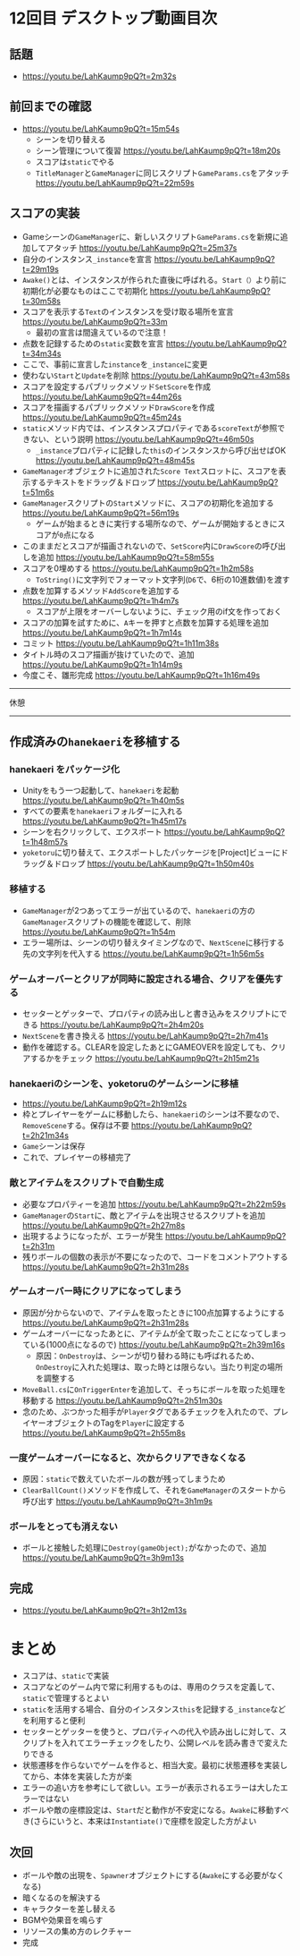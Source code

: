 # 12回目 デスクトップ動画目次
## 話題
- https://youtu.be/LahKaump9pQ?t=2m32s

## 前回までの確認
- https://youtu.be/LahKaump9pQ?t=15m54s
  - シーンを切り替える
  - シーン管理について復習 https://youtu.be/LahKaump9pQ?t=18m20s
  - スコアは`static`でやる
  - `TitleManager`と`GameManager`に同じスクリプト`GameParams.cs`をアタッチ https://youtu.be/LahKaump9pQ?t=22m59s

## スコアの実装
- Gameシーンの`GameManager`に、新しいスクリプト`GameParams.cs`を新規に追加してアタッチ https://youtu.be/LahKaump9pQ?t=25m37s
- 自分のインスタンス`_instance`を宣言 https://youtu.be/LahKaump9pQ?t=29m19s
- `Awake()`とは、インスタンスが作られた直後に呼ばれる。`Start（）`より前に初期化が必要なものはここで初期化 https://youtu.be/LahKaump9pQ?t=30m58s
- スコアを表示する`Text`のインスタンスを受け取る場所を宣言 https://youtu.be/LahKaump9pQ?t=33m
  - 最初の宣言は間違えているので注意！
- 点数を記録するための`static`変数を宣言 https://youtu.be/LahKaump9pQ?t=34m34s
- ここで、事前に宣言した`instance`を`_instance`に変更
- 使わない`Start`と`Update`を削除 https://youtu.be/LahKaump9pQ?t=43m58s
- スコアを設定するパブリックメソッド`SetScore`を作成 https://youtu.be/LahKaump9pQ?t=44m26s
- スコアを描画するパブリックメソッド`DrawScore`を作成 https://youtu.be/LahKaump9pQ?t=45m24s
- `static`メソッド内では、インスタンスプロパティである`scoreText`が参照できない、という説明  https://youtu.be/LahKaump9pQ?t=46m50s
  - `_instance`プロパティに記録した`this`のインスタンスから呼び出せばOK https://youtu.be/LahKaump9pQ?t=48m45s
- `GameManager`オブジェクトに追加された`Score Text`スロットに、スコアを表示するテキストをドラッグ＆ドロップ https://youtu.be/LahKaump9pQ?t=51m6s
- `GameManager`スクリプトの`Start`メソッドに、スコアの初期化を追加する https://youtu.be/LahKaump9pQ?t=56m19s
  - ゲームが始まるときに実行する場所なので、ゲームが開始するときにスコアが`0`点になる
- このままだとスコアが描画されないので、`SetScore`内に`DrawScore`の呼び出しを追加 https://youtu.be/LahKaump9pQ?t=58m55s
- スコアを0埋めする https://youtu.be/LahKaump9pQ?t=1h2m58s
  - `ToString()`に文字列でフォーマット文字列(`D6`で、6桁の10進数値)を渡す
- 点数を加算するメソッド`AddScore`を追加する https://youtu.be/LahKaump9pQ?t=1h4m7s
  - スコアが上限をオーバーしないように、チェック用のif文を作っておく
- スコアの加算を試すために、`A`キーを押すと点数を加算する処理を追加 https://youtu.be/LahKaump9pQ?t=1h7m14s
- コミット https://youtu.be/LahKaump9pQ?t=1h11m38s
- タイトル時のスコア描画が抜けていたので、追加 https://youtu.be/LahKaump9pQ?t=1h14m9s
- 今度こそ、雛形完成 https://youtu.be/LahKaump9pQ?t=1h16m49s

---

休憩

---

## 作成済みの`hanekaeri`を移植する
### hanekaeri をパッケージ化
- Unityをもう一つ起動して、`hanekaeri`を起動 https://youtu.be/LahKaump9pQ?t=1h40m5s
- すべての要素を`hanekaeri`フォルダーに入れる https://youtu.be/LahKaump9pQ?t=1h45m17s
- シーンを右クリックして、エクスポート https://youtu.be/LahKaump9pQ?t=1h48m57s
- `yoketoru`に切り替えて、エクスポートしたパッケージを[Project]ビューにドラッグ＆ドロップ https://youtu.be/LahKaump9pQ?t=1h50m40s

### 移植する
- `GameManager`が2つあってエラーが出ているので、`hanekaeri`の方の`GameManager`スクリプトの機能を確認して、削除 https://youtu.be/LahKaump9pQ?t=1h54m
- エラー場所は、シーンの切り替えタイミングなので、`NextScene`に移行する先の文字列を代入する https://youtu.be/LahKaump9pQ?t=1h56m5s

### ゲームオーバーとクリアが同時に設定される場合、クリアを優先する
- セッターとゲッターで、プロパティの読み出しと書き込みをスクリプトにできる https://youtu.be/LahKaump9pQ?t=2h4m20s
- `NextScene`を書き換える https://youtu.be/LahKaump9pQ?t=2h7m41s
- 動作を確認する。CLEARを設定したあとにGAMEOVERを設定しても、クリアするかをチェック https://youtu.be/LahKaump9pQ?t=2h15m21s

### hanekaeriのシーンを、yoketoruのゲームシーンに移植
- https://youtu.be/LahKaump9pQ?t=2h19m12s
- 枠とプレイヤーをゲームに移動したら、`hanekaeri`のシーンは不要なので、`RemoveScene`する。保存は不要 https://youtu.be/LahKaump9pQ?t=2h21m34s
- `Game`シーンは保存
- これで、プレイヤーの移植完了

### 敵とアイテムをスクリプトで自動生成
- 必要なプロパティーを追加 https://youtu.be/LahKaump9pQ?t=2h22m59s
- `GameManager`の`Start`に、敵とアイテムを出現させるスクリプトを追加 https://youtu.be/LahKaump9pQ?t=2h27m8s
- 出現するようになったが、エラーが発生 https://youtu.be/LahKaump9pQ?t=2h31m
- 残りボールの個数の表示が不要になったので、コードをコメントアウトする https://youtu.be/LahKaump9pQ?t=2h31m28s

### ゲームオーバー時にクリアになってしまう
- 原因が分からないので、アイテムを取ったときに100点加算するようにする https://youtu.be/LahKaump9pQ?t=2h31m28s
- ゲームオーバーになったあとに、アイテムが全て取ったことになってしまっている(1000点になるので) https://youtu.be/LahKaump9pQ?t=2h39m16s
  - 原因：`OnDestroy`は、シーンが切り替わる時にも呼ばれるため、`OnDestroy`に入れた処理は、取った時とは限らない。当たり判定の場所を調整する
- `MoveBall.cs`に`OnTriggerEnter`を追加して、そっちにボールを取った処理を移動する https://youtu.be/LahKaump9pQ?t=2h51m30s
- 念のため、ぶつかった相手が`Player`タグであるチェックを入れたので、プレイヤーオブジェクトのTagを`Player`に設定する https://youtu.be/LahKaump9pQ?t=2h55m8s

### 一度ゲームオーバーになると、次からクリアできなくなる
- 原因：`static`で数えていたボールの数が残ってしまうため
- `ClearBallCount()`メソッドを作成して、それを`GameManager`のスタートから呼び出す https://youtu.be/LahKaump9pQ?t=3h1m9s

### ボールをとっても消えない
- ボールと接触した処理に`Destroy(gameObject);`がなかったので、追加 https://youtu.be/LahKaump9pQ?t=3h9m13s

## 完成 
- https://youtu.be/LahKaump9pQ?t=3h12m13s

# まとめ
- スコアは、`static`で実装
- スコアなどのゲーム内で常に利用するものは、専用のクラスを定義して、`static`で管理するとよい
- `static`を活用する場合、自分のインスタンス`this`を記録する`_instance`などを利用すると便利
- セッターとゲッターを使うと、プロパティへの代入や読み出しに対して、スクリプトを入れてエラーチェックをしたり、公開レベルを読み書きで変えたりできる
- 状態遷移を作らないでゲームを作ると、相当大変。最初に状態遷移を実装してから、本体を実装した方が楽
- エラーの追い方を参考にして欲しい。エラーが表示されるエラーは大したエラーではない
- ボールや敵の座標設定は、`Start`だと動作が不安定になる。`Awake`に移動すべき(さらにいうと、本来は`Instantiate()`で座標を設定した方がよい

## 次回
- ボールや敵の出現を、`Spawner`オブジェクトにする(`Awake`にする必要がなくなる)
- 暗くなるのを解決する
- キャラクターを差し替える
- BGMや効果音を鳴らす
- リソースの集め方のレクチャー
- 完成

